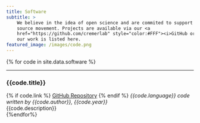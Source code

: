 ```yaml
---
title: Software
subtitle: >
    We believe in the idea of open science and are commited to support the open
    source movement. Projects are available via our <a
    href="https://github.com/cremerlab" style="color:#FFF"><i>GitHub organization</i></a>.  A selection of
    our work is listed here.
featured_image: /images/code.png
---
```


{% for code in site.data.software %}

<hr/>
<h3>{{code.title}}</h3>
{% if code.link %}
<a class="button " href="{{code.link}}">GitHub Repository</a>
{% endif %}
<i>{{code.language}} code written by {{code.author}}, {{code.year}}</i><br/>
{{code.description}}<br/>
{%endfor%}
